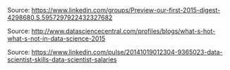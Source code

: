 



Source: https://www.linkedin.com/groups/Preview-our-first-2015-digest-4298680.S.5957297922432327682

Source: http://www.datasciencecentral.com/profiles/blogs/what-s-hot-what-s-not-in-data-science-2015

Source: https://www.linkedin.com/pulse/20141019012304-9365023-data-scientist-skills-data-scientist-salaries
